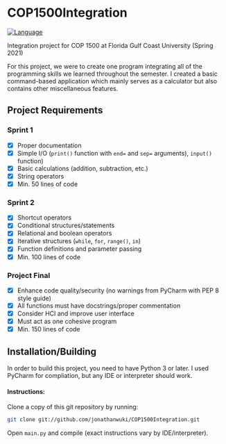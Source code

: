 # COP1500Integration
[![Language](https://img.shields.io/badge/language-Python-green.svg?style=flat-square)](https://www.python.org/)

Integration project for COP 1500 at Florida Gulf Coast University (Spring 2021)

For this project, we were to create one program integrating all of the programming skills we learned throughout the semester. I created a basic command-based application which mainly serves as a calculator but also contains other miscellaneous features.

## Project Requirements

### Sprint 1
- [x] Proper documentation
- [x] Simple I/O (`print()` function with `end=` and `sep=` arguments), `input()` function)
- [x] Basic calculations (addition, subtraction, etc.)
- [x] String operators
- [x] Min. 50 lines of code

### Sprint 2
- [x] Shortcut operators
- [x] Conditional structures/statements
- [x] Relational and boolean operators
- [x] Iterative structures (`while`, `for`, `range()`, `in`)
- [x] Function definitions and parameter passing
- [x] Min. 100 lines of code

### Project Final
- [x] Enhance code quality/security (no warnings from PyCharm with PEP 8 style guide)
- [x] All functions must have docstrings/proper commentation
- [x] Consider HCI and improve user interface
- [x] Must act as one cohesive program
- [x] Min. 150 lines of code

## Installation/Building
In order to build this project, you need to have Python 3 or later. I used PyCharm for compliation, but any IDE or interpreter should work.

#### Instructions:

Clone a copy of this git repository by running:

```bash
git clone git://github.com/jonathanwuki/COP1500Integration.git
```

Open `main.py` and compile (exact instructions vary by IDE/interpreter).
